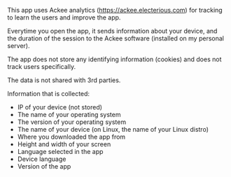 This app uses Ackee analytics (https://ackee.electerious.com) for tracking to learn the users and improve the app.

Everytime you open the app, it sends information about your device, and the duration of the session to the Ackee software (installed on my personal server).

The app does not store any identifying information (cookies) and does not track users specifically.

The data is not shared with 3rd parties.



Information that is collected:
- IP of your device (not stored)
- The name of your operating system
- The version of your operating system
- The name of your device (on Linux, the name of your Linux distro)
- Where you downloaded the app from
- Height and width of your screen
- Language selected in the app
- Device language
- Version of the app
